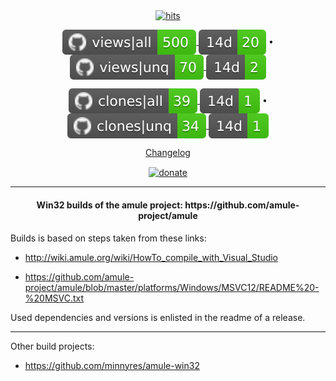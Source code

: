 <!-- -->
<p align="center">
  <a href="#"><img src="https://hits.seeyoufarm.com/api/count/incr/badge.svg?url=https%3A%2F%2Fgithub.com%2Fandry81-builds%2Famule&count_bg=%2379C83D&title_bg=%23555555&icon=&icon_color=%23E7E7E7&title=hits&edge_flat=false" valign="middle" alt="hits" /></a>
</p>
<!-- -->

<p align="center">
  <a href="https://github.com/andry81-stats/amule--gh-stats/commits/master/traffic/views">
    <img src="https://github.com/andry81-cache/andry81-builds--gh-content-cache/raw/master/repo/andry81-builds/amule/badges/traffic/views/all.svg" valign="middle" alt="GitHub views|any|total" />
    <img src="https://github.com/andry81-cache/andry81-builds--gh-content-cache/raw/master/repo/andry81-builds/amule/badges/traffic/views/all-14d.svg" valign="middle" alt="GitHub views|any|14d" /></a>
• <a href="https://github.com/andry81-stats/amule--gh-stats/commits/master/traffic/views">
    <img src="https://github.com/andry81-cache/andry81-builds--gh-content-cache/raw/master/repo/andry81-builds/amule/badges/traffic/views/unq.svg" valign="middle" alt="GitHub views|unique per day|total" />
    <img src="https://github.com/andry81-cache/andry81-builds--gh-content-cache/raw/master/repo/andry81-builds/amule/badges/traffic/views/unq-14d.svg" valign="middle" alt="GitHub views|unique per day|14d" /></a>
</p>

<p align="center">
  <a href="https://github.com/andry81-stats/amule--gh-stats/commits/master/traffic/clones">
    <img src="https://github.com/andry81-cache/andry81-builds--gh-content-cache/raw/master/repo/andry81-builds/amule/badges/traffic/clones/all.svg" valign="middle" alt="GitHub clones|any|total" />
    <img src="https://github.com/andry81-cache/andry81-builds--gh-content-cache/raw/master/repo/andry81-builds/amule/badges/traffic/clones/all-14d.svg" valign="middle" alt="GitHub clones|any|14d" /></a>
• <a href="https://github.com/andry81-stats/amule--gh-stats/commits/master/traffic/clones">
    <img src="https://github.com/andry81-cache/andry81-builds--gh-content-cache/raw/master/repo/andry81-builds/amule/badges/traffic/clones/unq.svg" valign="middle" alt="GitHub clones|unique per day|total" />
    <img src="https://github.com/andry81-cache/andry81-builds--gh-content-cache/raw/master/repo/andry81-builds/amule/badges/traffic/clones/unq-14d.svg" valign="middle" alt="GitHub clones|unique per day|14d" /></a>
</p>

<p align="center">
  <a href="https://github.com/andry81-builds/amule/blob/master/changelog.txt">Changelog</a>
</p>

<p align="center">
  <a href="https://github.com/andry81/donate"><img src="https://github.com/andry81-cache/andry81--gh-content-cache/raw/master/common/badges/donate/donate.svg" valign="middle" alt="donate" /></a>
</p>

---

<h4 align="center">Win32 builds of the amule project: https://github.com/amule-project/amule</h4>

<div align="left">
Builds is based on steps taken from these links:

* http://wiki.amule.org/wiki/HowTo_compile_with_Visual_Studio

* https://github.com/amule-project/amule/blob/master/platforms/Windows/MSVC12/README%20-%20MSVC.txt

Used dependencies and versions is enlisted in the readme of a release.
</div>

---

Other build projects:

* https://github.com/minnyres/amule-win32
